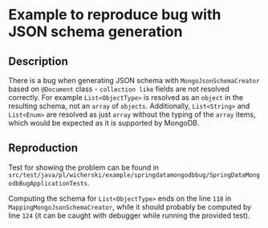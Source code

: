 # Example to reproduce bug with JSON schema generation

## Description

There is a bug when generating JSON schema with `MongoJsonSchemaCreator` based on `@Document` class - `collection like`
fields are not resolved correctly. For example `List<ObjectType>` is resolved as an `object` in the resulting schema,
not an `array` of `objects`. Additionally, `List<String>` and `List<Enum>` are resolved as just `array` without the
typing of the `array` items, which would be expected as it is supported by MongoDB.

## Reproduction

Test for showing the problem can be found
in `src/test/java/pl/wicherski/example/springdatamongodbbug/SpringDataMongodbBugApplicationTests`.

Computing the schema for `List<ObjectType>` ends on the line `118` in `MappingMongoJsonSchemaCreator`, while it should
probably be computed by line `124` (it can be caught with debugger while running the provided test).
